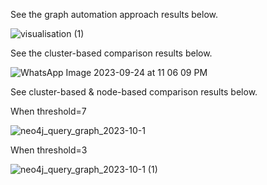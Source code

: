 See the graph automation approach results below.

![visualisation (1)](https://github.com/bukharilab/xplainablityinhealthcare/assets/45236572/8c919a9c-1e50-4543-adc4-c6c870c8b583)

See the cluster-based comparison results below.

![WhatsApp Image 2023-09-24 at 11 06 09 PM](https://github.com/bukharilab/xplainablityinhealthcare/assets/45236572/656e5340-4205-42f8-b8c1-ec4e26150e4b)

See cluster-based & node-based comparison results below.

When threshold=7

![neo4j_query_graph_2023-10-1](https://github.com/bukharilab/xplainablityinhealthcare/assets/45236572/31457a27-a31d-4f02-9a61-2789153f2f44)

When threshold=3


![neo4j_query_graph_2023-10-1 (1)](https://github.com/bukharilab/xplainablityinhealthcare/assets/45236572/ceb41c16-a297-46cd-a21a-6576ce6d942b)
